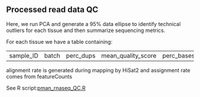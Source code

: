 ## Processed read data QC
Here, we run PCA and generate a 95% data ellipse to identify 
technical outliers for each tissue and then summarize sequencing metrics.

For each tissue we have a table containing:

|          |           |          |           |          |           |          |           |          |
|----------|-----------|----------|-----------|----------|-----------|----------|-----------|----------|
|sample_ID | batch| perc_dups| mean_quality_score|	perc_bases_above_q30|	perc_gc| num_reads|	alignment_rate|	assignment_rate|

alignment rate is generated during mapping by HiSat2 and assignment rate comes from featureCounts


See R script:[pman_rnaseq_QC.R]([[http://daehwankimlab.github.io/hisat2/](https://github.com/NathanaeldHerrera/Pman_rnaseq/blob/main/pman_rnaseq_QC.R)](https://github.com/NathanaeldHerrera/Pman_rnaseq/blob/main/pman_rnaseq_QC/pman_rnaseq_QC.R))
